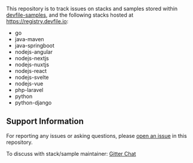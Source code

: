 This repository is to track issues on stacks and samples stored within [devfile-samples](https://github.com/devfile-samples), and the following stacks hosted at https://registry.devfile.io:
- go
- java-maven
- java-springboot 
- nodejs-angular
- nodejs-nextjs
- nodejs-nuxtjs
- nodejs-react
- nodejs-svelte
- nodejs-vue
- php-laravel
- python
- python-django


## Support Information

For reporting any issues or asking questions, please [open an issue](https://github.com/devfile-samples/devfile-support/issues/new?assignees=&labels=&template=issue_template.md&title=) in this repository.

To discuss with stack/sample maintainer: [Gitter Chat](https://gitter.im/devfile/community)